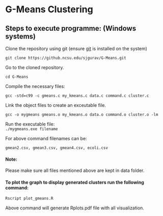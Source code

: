 # G-Means Clustering   

## Steps to execute programme: (Windows systems)  
Clone the repository using git (ensure [git](https://git-scm.com/book/en/v2/Getting-Started-Installing-Git) is installed on the system)   
  
```git clone https://github.ncsu.edu/sjgurav/G-Means.git```   
   
Go to the cloned repository. 

``` cd G-Means ```  
   
 Compile the necessary files:  
 
 ```gcc -std=c99 -c gmeans.c my_kmeans.c data.c command.c cluster.c ```  
   
 Link the object files to create an exceutable file.  
 
 ```gcc -o mygmeans gmeans.o my_kmeans.o data.o command.o cluster.o -lm```  

Run the executable file:  
```./mygmeans.exe filename```

For above command filenames can be:

``` gmean2.csv, gmean3.csv, gmean4.csv, ecoli.csv ```

#### Note:
Please make sure all files mentioned above are kept in data folder.

#### To plot the graph to display generated clusters run the following command:

``` Rscript plot_gmeans.R ```

Above command will generate Rplots.pdf file with all visualization.


   
 
